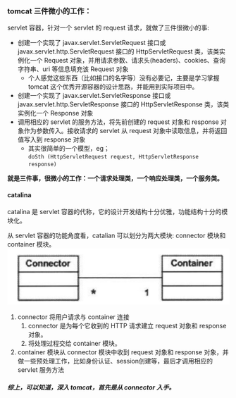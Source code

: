 ### tomcat 三件微小的工作：
servlet 容器，针对一个 servlet 的 request 请求，就做了三件很微小的事:
* 创建一个实现了 javax.servlet.ServletRequest 接口或 javax.servlet.http.ServletRequest 接口的 HttpServletRequest 类，该类实例化一个 Request 对象，并用请求参数、请求头(headers)、cookies、查询字符串、uri 等信息填充该 Request 对象
    *  个人感觉这些东西（比如接口的名字等）没有必要记，主要是学习掌握 tomcat 这个优秀开源容器的设计思路，并能用到实际项目中。
* 创建一个实现了 javax.servlet.ServletResponse 接口或 javax.servlet.http.ServletResponse 接口的 HttpServletResponse 类，该类实例化一个 Response 对象
* 调用相应的 servlet 的服务方法，将先前创建的 request 对象和 response 对象作为参数传入。接收请求的 servlet 从 request 对象中读取信息，并将返回值写入到 response 对象
    *  其实很简单的一个模型，eg；</br>
` doSth (HttpServletRequest request, HttpServletResponse response) `

<b>就是三件事，很微小的工作：一个请求处理类，一个响应处理类，一个服务类。</b>

#### catalina
catalina 是 servlet 容器的代称，它的设计开发结构十分优雅，功能结构十分的模块化。

从 servlet 容器的功能角度看，catalian 可以划分为两大模块: connector 模块和 container 模块。
</br>
![](catalina01.png)

1. connector 将用户请求与 container 连接
    1.  connector 是为每个它收到的 HTTP 请求建立 request 对象和 response 对象。
    2.  将处理过程交给 container 模块。
2. container 模块从 connector 模块中收到 request 对象和 response 对象，并做一些预处理工作，比如身份认证、session创建等，最后才调用相应的 servlet 服务方法

##### 综上，可以知道，深入 tomcat，首先是从 connector 入手。